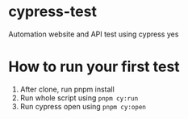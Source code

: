 # cypress-test
Automation website and API test using cypress yes

# How to run your first test
1. After clone, run pnpm install
2. Run whole script using ```pnpm cy:run```
3. Run cypress open using ```pnpm cy:open```